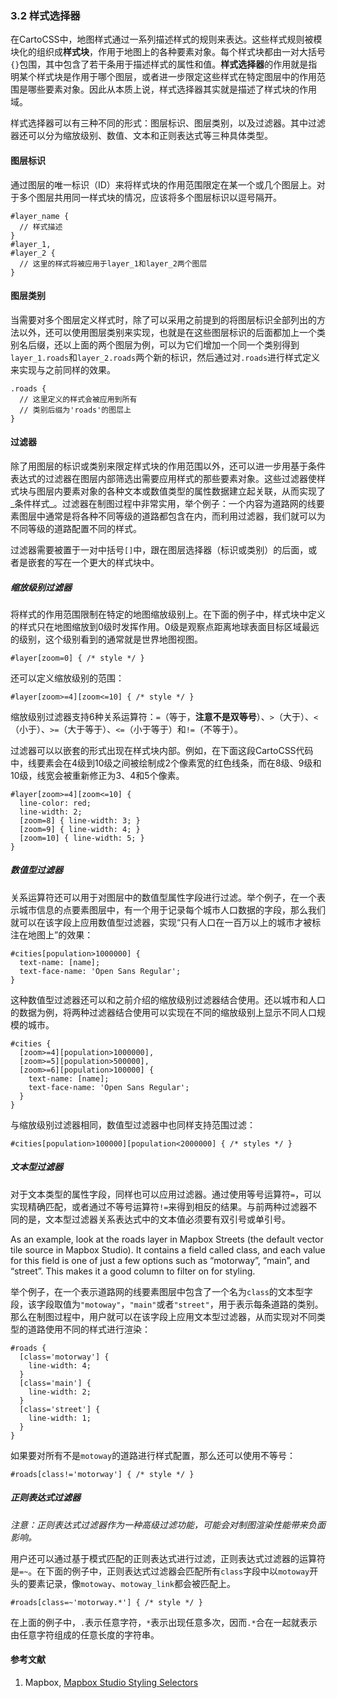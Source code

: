### 3.2 样式选择器

在CartoCSS中，地图样式通过一系列描述样式的规则来表达。这些样式规则被模块化的组织成**样式块**，作用于地图上的各种要素对象。每个样式块都由一对大括号`{}`包围，其中包含了若干条用于描述样式的属性和值。**样式选择器**的作用就是指明某个样式块是作用于哪个图层，或者进一步限定这些样式在特定图层中的作用范围是哪些要素对象。因此从本质上说，样式选择器其实就是描述了样式块的作用域。

样式选择器可以有三种不同的形式：图层标识、图层类别，以及过滤器。其中过滤器还可以分为缩放级别、数值、文本和正则表达式等三种具体类型。

#### 图层标识

通过图层的唯一标识（ID）来将样式块的作用范围限定在某一个或几个图层上。对于多个图层共用同一样式块的情况，应该将多个图层标识以逗号隔开。

	
	#layer_name {
	  // 样式描述
	}
	#layer_1,
	#layer_2 {
	  // 这里的样式将被应用于layer_1和layer_2两个图层
	}
	

#### 图层类别

当需要对多个图层定义样式时，除了可以采用之前提到的将图层标识全部列出的方法以外，还可以使用图层类别来实现，也就是在这些图层标识的后面都加上一个类别名后缀，还以上面的两个图层为例，可以为它们增加一个同一个类别得到`layer_1.roads`和`layer_2.roads`两个新的标识，然后通过对`.roads`进行样式定义来实现与之前同样的效果。

	
	.roads {
	  // 这里定义的样式会被应用到所有
	  // 类别后缀为'roads'的图层上
	}
	

#### 过滤器

除了用图层的标识或类别来限定样式块的作用范围以外，还可以进一步用基于条件表达式的过滤器在图层内部筛选出需要应用样式的那些要素对象。这些过滤器使样式块与图层内要素对象的各种文本或数值类型的属性数据建立起关联，从而实现了_条件样式_。过滤器在制图过程中非常实用，举个例子：一个内容为道路网的线要素图层中通常是将各种不同等级的道路都包含在内，而利用过滤器，我们就可以为不同等级的道路配置不同的样式。

过滤器需要被置于一对中括号`[]`中，跟在图层选择器（标识或类别）的后面，或者是嵌套的写在一个更大的样式块中。

##### 缩放级别过滤器

将样式的作用范围限制在特定的地图缩放级别上。在下面的例子中，样式块中定义的样式只在地图缩放到0级时发挥作用。0级是观察点距离地球表面目标区域最远的级别，这个级别看到的通常就是世界地图视图。

	
	#layer[zoom=0] { /* style */ }
	

还可以定义缩放级别的范围：

	
	#layer[zoom>=4][zoom<=10] { /* style */ }
	

缩放级别过滤器支持6种关系运算符：`=`（等于，**注意不是双等号**）、`>`（大于）、`<`（小于）、`>=`（大于等于）、`<=`（小于等于）和`!=`（不等于）。

过滤器可以以嵌套的形式出现在样式块内部。例如，在下面这段CartoCSS代码中，线要素会在4级到10级之间被绘制成2个像素宽的红色线条，而在8级、9级和10级，线宽会被重新修正为3、4和5个像素。

	
	#layer[zoom>=4][zoom<=10] {
	  line-color: red;
	  line-width: 2;
	  [zoom=8] { line-width: 3; }
	  [zoom=9] { line-width: 4; }
	  [zoom=10] { line-width: 5; }
	}
	

##### 数值型过滤器

关系运算符还可以用于对图层中的数值型属性字段进行过滤。举个例子，在一个表示城市信息的点要素图层中，有一个用于记录每个城市人口数据的字段，那么我们就可以在该字段上应用数值型过滤器，实现“只有人口在一百万以上的城市才被标注在地图上”的效果：

	
	#cities[population>1000000] {
	  text-name: [name];
	  text-face-name: 'Open Sans Regular';
	}
	

这种数值型过滤器还可以和之前介绍的缩放级别过滤器结合使用。还以城市和人口的数据为例，将两种过滤器结合使用可以实现在不同的缩放级别上显示不同人口规模的城市。

	
	#cities {
	  [zoom>=4][population>1000000],
	  [zoom>=5][population>500000],
	  [zoom>=6][population>100000] {
	    text-name: [name];
	    text-face-name: 'Open Sans Regular';
	  }
	}
	

与缩放级别过滤器相同，数值型过滤器中也同样支持范围过滤：

	
	#cities[population>100000][population<2000000] { /* styles */ }
	

##### 文本型过滤器

对于文本类型的属性字段，同样也可以应用过滤器。通过使用等号运算符`=`，可以实现精确匹配，或者通过不等号运算符`!=`来得到相反的结果。与前两种过滤器不同的是，文本型过滤器关系表达式中的文本值必须要有双引号或单引号。

As an example, look at the roads layer in Mapbox Streets (the default vector tile source in Mapbox Studio). It contains a field called class, and each value for this field is one of just a few options such as “motorway”, “main”, and “street”. This makes it a good column to filter on for styling.

举个例子，在一个表示道路网的线要素图层中包含了一个名为`class`的文本型字段，该字段取值为`"motoway"`，`"main"`或者`"street"`，用于表示每条道路的类别。那么在制图过程中，用户就可以在该字段上应用文本型过滤器，从而实现对不同类型的道路使用不同的样式进行渲染：

	
	#roads {
	  [class='motorway'] {
	    line-width: 4;
	  }
	  [class='main'] {
	    line-width: 2;
	  }
	  [class='street'] {
	    line-width: 1;
	  }
	}
	

如果要对所有不是`motoway`的道路进行样式配置，那么还可以使用不等号：

	
	#roads[class!='motorway'] { /* style */ }
	

##### 正则表达式过滤器

_注意：正则表达式过滤器作为一种高级过滤功能，可能会对制图渲染性能带来负面影响。_

用户还可以通过基于模式匹配的正则表达式进行过滤，正则表达式过滤器的运算符是`=~`。在下面的例子中，正则表达式过滤器会匹配所有`class`字段中以`motoway`开头的要素记录，像`motoway`、`motoway_link`都会被匹配上。

	
	#roads[class=~'motorway.*'] { /* style */ }
	

在上面的例子中，`.`表示任意字符，`*`表示出现任意多次，因而`.*`合在一起就表示由任意字符组成的任意长度的字符串。

#### 参考文献

1. Mapbox, [Mapbox Studio Styling Selectors](https://www.mapbox.com/mapbox-studio/styling-selectors/)